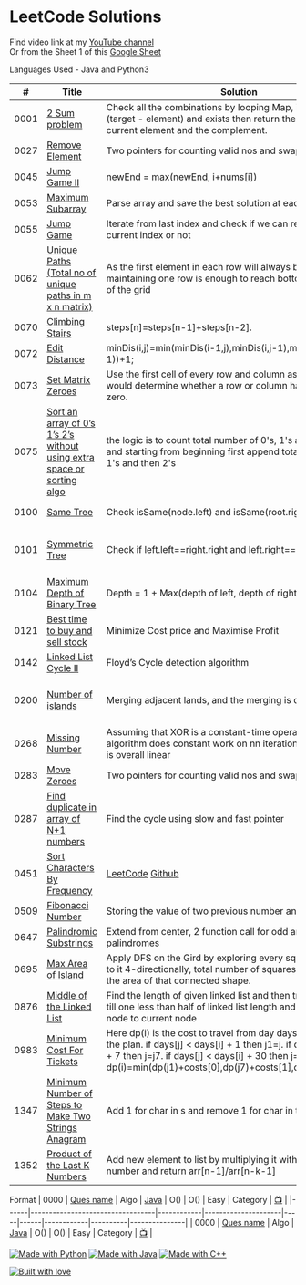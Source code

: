 # LeetCode Solutions

Find video link at my [YouTube channel](https://www.youtube.com/playlist?list=PLsowTcGqVtPgo0VSIUIbcOgNQJzblGnst)  <br>
Or from the Sheet 1 of this [Google Sheet](https://bit.ly/2EUhwnw)

Languages Used - Java and Python3


| #    | Title                        | Solution    | Code            | Time | Space | Difficulty | Tags         | Video    |
|------|------------------------------|-------------|-----------------|------|-------|------------|--------------|----------|
| 0001 | [2 Sum problem](https://leetcode.com/problems/two-sum/) | Check all the combinations by looping Map, if it’s complement (target - element) and exists then return the indices of the current element and the complement. | [C++](https://github.com/sankalpdayal5/LeetCode-Solutions/blob/master/C++/0001.cpp)    [Java](https://github.com/sankalpdayal5/LeetCode-Solutions/blob/master/Java/0001.java) | O(n) | O(1)  | Easy       | Hash Table Heap | [📺](https://www.youtube.com/watch?v=_ZEweLKQpY8)    |
| 0027 | [Remove Element](https://leetcode.com/problems/remove-element/)   | Two pointers for counting valid nos and swapping       | [Java](https://github.com/sankalpdayal5/LeetCode-Solutions/blob/master/Java/0027.java)   [Python](https://github.com/sankalpdayal5/LeetCode-Solutions/blob/master/Python/0027.py)         | O(n) | O(1)  | Easy       | Array Two Pointers |    [📺](https://www.youtube.com/watch?v=r9HcLcYJBNc)    |
| 0045 | [Jump Game II](https://leetcode.com/problems/jump-game-ii/)   | newEnd = max(newEnd, i+nums[i])       | [C++](https://github.com/sankalpdayal5/LeetCode-Solutions/blob/master/C++/0045.cpp)         | O(n) | O(1)  | Hard       | Array Greedy |  [📺](https://www.youtube.com/watch?v=hJ8EMc24O_M)      |
| 0053 | [Maximum Subarray](https://leetcode.com/problems/maximum-subarray/)   | Parse array and save the best solution at each step       | [Java](https://github.com/sankalpdayal5/LeetCode-Solutions/blob/master/Java/0053.java)         | O(n) | O(1)  | Easy       | Array Dynamic Programming |        |
| 0055 | [Jump Game](https://leetcode.com/problems/jump-game/)                    | Iterate from last index and check if we can reach there from current index or not       | [Python](https://github.com/sankalpdayal5/LeetCode-Solutions/blob/master/Python/0055.py)            | O(n) | O(1)  | Medium       | Array Greedy |    [📺](https://www.youtube.com/watch?v=ymET7SJsDQc)    |
| 0062|  [Unique Paths (Total no of unique paths in m x n matrix)](https://leetcode.com/problems/unique-paths/)                  | As the first element in each row will always be 1, so maintaining one row is enough to reach bottom-right corner of the grid       | [Java]()            | O(n) | O(1)  | Medium       |Array Dynamic Programming |      |
| 0070 | [Climbing Stairs](https://leetcode.com/problems/climbing-stairs/)   | steps[n]=steps[n-1]+steps[n-2].       | [C++](https://github.com/sankalpdayal5/LeetCode-Solutions/blob/master/C++/0070.cpp)     [Python](https://github.com/sankalpdayal5/LeetCode-Solutions/blob/master/Python/0070.py)    | O(n) | O(1)  | Easy       | Dynamic Programming |     [📺](https://www.youtube.com/watch?v=QiD2Hbwx2z0)   |
| 0072 | [Edit Distance](https://leetcode.com/problems/edit-distance/)                    | minDis(i,j)=min(minDis(i-1,j),minDis(i,j-1),minDis(i-1,j-1))+1;       | [Java](https://github.com/sankalpdayal5/LeetCode-Solutions/blob/master/Java/0072.py)            | O(m*n) | O(m*n)  | Hard       | String Dynamic programming |        
| 0073 | [Set Matrix Zeroes](https://leetcode.com/problems/set-matrix-zeroes/)   |   Use the first cell of every row and column as a flag. This flag would determine whether a row or column has been set to zero.     | [C++](https://github.com/sankalpdayal5/LeetCode-Solutions/blob/master/C++/0073.cpp)         | O(m*n) | O(1)  | Medium       | Array |     [📺](https://www.youtube.com/watch?v=W1I7slnETp4)   |
| 0075 | [Sort an array of 0’s 1’s 2’s without using extra space or sorting algo](https://leetcode.com/problems/sort-colors/) | the logic is to count total number of 0's, 1's and 2's int the list and starting from beginning first append total 0's then total 1's and then 2's| [Python](https://github.com/sankalpdayal5/LeetCode-Solutions/blob/master/Python/0075.py) | O(n) | O(1)  | Medium     | Array   | [📺](https://www.youtube.com/watch?v=BL9H4zIFHHw&list=PLsowTcGqVtPgo0VSIUIbcOgNQJzblGnst&index=11)    |
| 0100 | [Same Tree](https://leetcode.com/problems/same-tree/)                    | Check isSame(node.left) and isSame(root.right)       | [Java](https://github.com/sankalpdayal5/LeetCode-Solutions/blob/master/Java/0100.java)    [Python](https://github.com/sankalpdayal5/LeetCode-Solutions/blob/master/Python/0100.py)       | O(n) | O(h)  | Easy       | Tree Depth-first-Search |    [📺](https://www.youtube.com/watch?v=ctzwuAP0iHg)    |
| 0101 | [Symmetric Tree](https://leetcode.com/problems/symmetric-tree/)                    | Check if left.left==right.right and left.right==right.left        | [Java](https://github.com/sankalpdayal5/LeetCode-Solutions/blob/master/Java/0101.java)            | O(n) | O(h)  | Easy       | Tree Depth-first-Search Breadth-first-Search |          [📺](https://www.youtube.com/watch?v=CgFsYbtRgQU)    |
| 0104 | [Maximum Depth of Binary Tree](https://leetcode.com/problems/maximum-depth-of-binary-tree/) | Depth = 1 + Max(depth of left, depth of right)        | [Java](https://github.com/sankalpdayal5/LeetCode-Solutions/blob/master/Java/0104.java)  | O(n) | O(h)  | Easy       | Tree Depth-first-Search |   [📺](https://www.youtube.com/watch?v=33YXh6wRVs4)    |
| 0121 | [Best time to buy and sell stock](https://leetcode.com/problems/best-time-to-buy-and-sell-stock/)                    | Minimize Cost price and Maximise Profit       | [Java](https://github.com/sankalpdayal5/LeetCode-Solutions/blob/master/Java/0121.java)            | O(n) | O(1)  | Easy       | Array Dynamic Programming |       [📺](https://www.youtube.com/watch?v=uc6gP5pZZ6I)    |
| 0142 | [Linked List Cycle II](https://leetcode.com/problems/linked-list-cycle-ii/)                    | Floyd’s Cycle detection algorithm     | [Java](https://github.com/sankalpdayal5/LeetCode-Solutions/blob/master//Java/0142.java)            | O(n) | O(1)  | Medium       | Linked List    Two pointers |       |
| 0200 | [Number of islands](https://leetcode.com/problems/number-of-islands/)                    |  Merging adjacent lands, and the merging is done recursively       | [Java](https://github.com/sankalpdayal5/LeetCode-Solutions/blob/master/Java/0200.java)            | O(n∗m) | O(1)  | Medium       | Depth-First Search Breadth-First Search|    [📺](https://www.youtube.com/watch?v=vxhGsZWJRH4)    |
| 0268 | [Missing Number](https://leetcode.com/problems/missing-number/)                    | Assuming that XOR is a constant-time operation, this algorithm does constant work on nn iterations, so the runtime is overall linear       | [C++](https://github.com/sankalpdayal5/LeetCode-Solutions/blob/master/C++/0268.cpp)  [Java](https://github.com/sankalpdayal5/LeetCode-Solutions/blob/master/Java/0268.java)          | O(n) | O(1)  | Easy       | Array Math BitManipulation |         |
| 0283 | [Move Zeroes](https://leetcode.com/problems/move-zeroes/)                    | Two pointers for counting valid nos and swapping       | [Java](https://github.com/sankalpdayal5/LeetCode-Solutions/blob/master/Java/0283.java)            | O(n) | O(1)  | Easy       | Array Two Pointers |       [📺](https://www.youtube.com/watch?v=LTUm7RYsU_U)    |
| 0287 | [Find duplicate in array of N+1 numbers](https://leetcode.com/problems/find-the-duplicate-number/) | Find the cycle using slow and fast pointer | [Java](https://github.com/sankalpdayal5/LeetCode-Solutions/blob/master/Java/0287.java)     | O(n) | O(1)  | Medium     | Array Two Pointers         |          |
| 0451 | [Sort Characters By Frequency](https://leetcode.com/problems/sort-characters-by-frequency/) | [LeetCode](https://leetcode.com/problems/sort-characters-by-frequency/discuss/381436/fastest-python-on-solution-explained-in-details) [Github](https://github.com/sankalpdayal5/LeetCode-Solutions/blob/master/Sort%20Characters%20by%20Frequency/Solution.md) | Java Python     | O(n) | O(n)  | Medium     | Hash Table Heap         |          |
| 0509 | [Fibonacci Number](https://leetcode.com/problems/fibonacci-number/) | Storing the value of two previous number and updating them | [Java](https://github.com/sankalpdayal5/LeetCode-Solutions/blob/master/Java/0509.java) | O(n) | O(1) | Easy | Array | [📺](https://www.youtube.com/watch?v=bsaXukgCCdA) |
| 0647 | [Palindromic Substrings](https://leetcode.com/problems/palindromic-substrings/) | Extend from center, 2 function call for odd and even palindromes | [Java](https://github.com/sankalpdayal5/LeetCode-Solutions/blob/master/Java/0647.java)     | O(n^2) | O(1)  | Medium     | String Dynamic Programming         | [📺](https://www.youtube.com/watch?v=ze1woFTZMpA)    |
| 0695 | [Max Area of Island](https://leetcode.com/problems/max-area-of-island/) | Apply DFS on the Gird by exploring every square connected to it 4-directionally, total number of squares explored will be the area of that connected shape. | [C++](https://github.com/sankalpdayal5/LeetCode-Solutions/blob/master/C++/0695.cpp)     | O(R∗C) | O(R∗C)  | Medium     | Depth-First-Search         |    |
| 0876 | [Middle of the Linked List](https://leetcode.com/problems/middle-of-the-linked-list/solution/) | Find the length of given linked list and then traverse from root till one less than half of linked list length and print the next node to current node | [Java](https://github.com/sankalpdayal5/LeetCode-Solutions/blob/master/Java/0876.java)     | O(n) | O(1)  | Easy     | Linked List        |    |
| 0983 | [Minimum Cost For Tickets](https://leetcode.com/problems/minimum-cost-for-tickets/)                    | Here dp(i) is the cost to travel from day days[i] to the end of the plan. if days[j] < days[i] + 1 then j1=j. if days[j] < days[i] + 7 then j=j7. if days[j] < days[i] + 30 then j=j30 . dp(i)=min(dp(j1)+costs[0],dp(j7)+costs[1],dp(j30)+costs[2])    | [Java](https://github.com/sankalpdayal5/LeetCode-Solutions/blob/master/Java/0983.java)            | O(n) | O(n)  | Medium       | Dynamic Programming |    [📺](https://www.youtube.com/watch?v=2AnrAlCA578)    |
| 1347 | [Minimum Number of Steps to Make Two Strings Anagram](https://leetcode.com/problems/minimum-number-of-steps-to-make-two-strings-anagram/) | Add 1 for char in s and remove 1 for char in t | [Java](https://github.com/sankalpdayal5/LeetCode-Solutions/blob/master/Java/1347.java)      | O(n+m) | O(1)  | Medium     | Hash Table Heap         | [📺](https://www.youtube.com/watch?v=xXXOpOYWtRE)    |
| 1352 | [Product of the Last K Numbers](https://leetcode.com/problems/product-of-the-last-k-numbers/) | Add new element to list by multiplying it with previous number and return arr[n-1]/arr[n-k-1] | [Python](https://github.com/sankalpdayal5/LeetCode-Solutions/blob/master/Python/1352.py)      | O(1) | O(1)  | Medium     | Array Design         | [📺](https://www.youtube.com/watch?v=8CuVduv0Kyg)    |


Format
| 0000 | [Ques name]()                    | Algo       | [Java]()            | O() | O()  | Easy       | Category |    [📺]()    |
|------|----------------------------------|------------|---------------------|-----|------|------------|----------|---------------|
| 0000 | [Ques name]()                    | Algo       | [Java]()            | O() | O()  | Easy       | Category |    [📺]()    |

[![Made with Python](https://forthebadge.com/images/badges/made-with-python.svg)](https://github.com/sankalpdayal5/LeetCode-Solutions/) 
[![Made with Java](https://forthebadge.com/images/badges/made-with-java.svg)](https://github.com/sankalpdayal5/LeetCode-Solutions/) 
[![Made with C++](https://forthebadge.com/images/badges/made-with-c-plus-plus.svg)](https://github.com/sankalpdayal5/LeetCode-Solutions/) 

[![Built with love](https://forthebadge.com/images/badges/built-with-love.svg)](https://github.com/sankalpdayal5/LeetCode-Solutions/)
 
